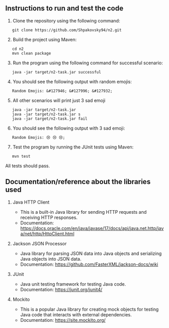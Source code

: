 ## Instructions to run and test the code

1. Clone the repository using the following command:

```
   git clone https://github.com/Shpakovsky94/n2.git
```

2. Build the project using Maven:

```
   cd n2
   mvn clean package
```

3. Run the program using the following command for successful scenario:

```
   java -jar target/n2-task.jar successful
```

4. You should see the following output with random emojis:

```
   Random Emojis: &#127946; &#127996; &#127932;
```

5. All other scenarios will print just 3 sad emoji

```
   java -jar target/n2-task.jar 
   java -jar target/n2-task.jar s
   java -jar target/n2-task.jar fail
```

6. You should see the following output with 3 sad emoji:

```
   Random Emojis: 😢 😢 😢;
```

7. Test the program by running the JUnit tests using Maven:

```
   mvn test
```

All tests should pass.

## Documentation/reference about the libraries used

1. Java HTTP Client
    - This is a built-in Java library for sending HTTP requests and receiving HTTP responses.
    - Documentation: https://docs.oracle.com/en/java/javase/17/docs/api/java.net.http/java/net/http/HttpClient.html

2. Jackson JSON Processor
    - Java library for parsing JSON data into Java objects and serializing Java objects into JSON data.
    - Documentation: https://github.com/FasterXML/jackson-docs/wiki

3. JUnit
    - Java unit testing framework for testing Java code.
    - Documentation: https://junit.org/junit4/

4. Mockito
    - This is a popular Java library for creating mock objects for testing Java code that interacts with external dependencies.
    - Documentation: https://site.mockito.org/
